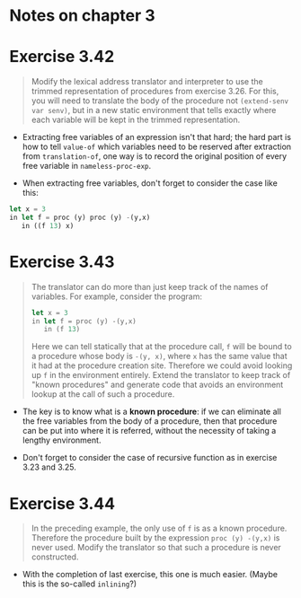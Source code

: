 Notes on chapter 3
==================

# Exercise 3.42
>
> Modify the lexical address translator and interpreter to use the trimmed
> representation of procedures from exercise 3.26. For this, you will need to
> translate the body of the procedure not `(extend-senv var senv)`, but in a new
> static environment that tells exactly where each variable will be kept in the
> trimmed representation.

- Extracting free variables of an expression isn't that hard; the hard part is
  how to tell `value-of` which variables need to be reserved after extraction
  from `translation-of`, one way is to record the original position of every
  free variable in `nameless-proc-exp`.

- When extracting free variables, don't forget to consider the case like this:

``` scheme
let x = 3
in let f = proc (y) proc (y) -(y,x)
   in ((f 13) x)
```

# Exercise 3.43
>
> The translator can do more than just keep track of the names of variables. For
> example, consider the program:
>
> ``` scheme
> let x = 3
> in let f = proc (y) -(y,x)
>    in (f 13)
> ```
>
> Here we can tell statically that at the procedure call, `f` will be bound to a
> procedure whose body is `-(y, x)`, where `x` has the same value that it had at
> the procedure creation site. Therefore we could avoid looking up `f` in the
> environment entirely. Extend the translator to keep track of "known procedures"
> and generate code that avoids an environment lookup at the call of such a
> procedure.

- The key is to know what is a **known procedure**: if we can eliminate all the
  free variables from the body of a procedure, then that procedure can be put
  into where it is referred, without the necessity of taking a lengthy
  environment.

- Don't forget to consider the case of recursive function as in exercise 3.23
  and 3.25.

# Exercise 3.44

> In the preceding example, the only use of `f` is as a known procedure. Therefore
> the procedure built by the expression `proc (y) -(y,x)` is never used. Modify
> the translator so that such a procedure is never constructed.

- With the completion of last exercise, this one is much easier. (Maybe this is
  the so-called `inlining`?)
